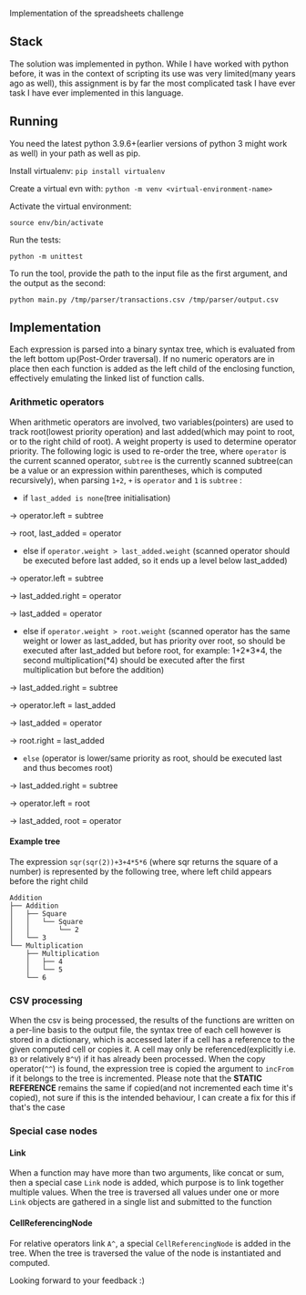 Implementation of the spreadsheets challenge

## Stack

The solution was implemented in python. While I have worked with python before, it was in the context
of scripting its use was very limited(many years ago as well), this assignment is by far the most complicated task I have ever 
task I have ever implemented in this language. 

## Running
You need the latest python 3.9.6+(earlier versions of python 3 might work as well) in your path as well as pip.

Install virtualenv:
`pip install virtualenv`

Create a virtual evn with:
`python -m venv <virtual-environment-name>` 

Activate the virtual environment:

`source env/bin/activate`

Run the tests:

`python -m unittest`

To run the tool, provide the path to the input file as the first argument, and the output as the second:

`python main.py /tmp/parser/transactions.csv /tmp/parser/output.csv`


## Implementation
Each expression is parsed into a binary syntax tree, which is evaluated from the left bottom up(Post-Order traversal). 
If no numeric operators are in place then each function is added as the left child of the enclosing function, effectively
emulating the linked list of function calls. 

### Arithmetic operators
When arithmetic operators are involved, two variables(pointers) are used to track root(lowest priority operation) and 
last added(which may point to root, or to the right child of root). A weight property is used to determine operator 
priority. The following logic is used to re-order the tree, where `operator` is the current scanned operator, `subtree`
is the currently scanned subtree(can be a value or an expression within parentheses, which is computed recursively), 
when parsing `1+2`, `+` is `operator` and `1` is `subtree` :

* if `last_added is none`(tree initialisation) 

 -> operator.left = subtree 

 -> root, last_added = operator

* else if `operator.weight > last_added.weight` (scanned operator should be executed before last added, so it ends up a level below last_added)

-> operator.left = subtree

-> last_added.right = operator

-> last_added = operator

* else if `operator.weight > root.weight` (scanned operator has the same weight or lower as last_added, but has priority
over root, so should be executed after last_added but before root, for example: 1+2\*3\*4, the second multiplication(*4)
should be executed after the first multiplication but before the addition)

-> last_added.right = subtree

-> operator.left = last_added

-> last_added = operator

-> root.right = last_added

* `else` (operator is lower/same priority as root, should be executed last and thus becomes root)

-> last_added.right = subtree

-> operator.left = root

-> last_added, root = operator

#### Example tree
The expression `sqr(sqr(2))+3+4*5*6` (where sqr returns the square of a number) is represented by the following tree,
where left child appears before the right child

```
Addition
├── Addition
│   ├── Square
│   │   └── Square
│   │       └── 2
│   └── 3
└── Multiplication
    ├── Multiplication
    │   ├── 4
    │   └── 5
    └── 6
```

### CSV processing
When the csv is being processed, the results of the functions are written on a per-line basis to the output file, 
the syntax tree of each cell however is stored in a dictionary, which is accessed later if a cell has a reference to the
given computed cell or copies it. A cell may only be referenced(explicitly i.e. `B3` or relatively `B^V`) if it has
already been processed. When the copy operator(`^^`) is found, the expression tree is copied the argument to `incFrom`
if it belongs to the tree is incremented. Please note that the <b>STATIC REFERENCE</b> remains the same if copied(and 
not incremented each time it's copied), not sure if this is the intended behaviour, I can create a fix for this if
that's the case

### Special case nodes

#### Link
When a function may have more than two arguments, like concat or sum, then a special case `Link` node is added, 
which purpose is to link together multiple values. When the tree is traversed all values under one or more `Link` objects
are gathered in a single list and submitted to the function

#### CellReferencingNode 
For relative operators link `A^`, a special `CellReferencingNode` is added in the tree. When the tree is traversed the
value of the node is instantiated and computed. 



Looking forward to your feedback :) 
